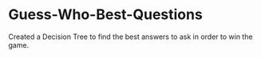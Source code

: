 # Guess-Who-Best-Questions
Created a Decision Tree to find the best answers to ask in order to win the game.
